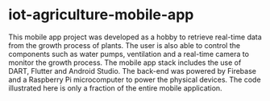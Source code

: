 # iot-agriculture-mobile-app
This mobile app project was developed as a hobby to retrieve real-time data from the growth process of plants. The user is also able to control the components such as water pumps, ventilation and a real-time camera to monitor the growth process. The mobile app stack includes the use of DART, Flutter and Android Studio. The back-end was powered by Firebase and a Raspberry Pi microcomputer to power the physical devices. The code illustrated here is only a fraction of the entire mobile application.

